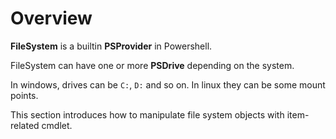 # Overview

**FileSystem** is a builtin **PSProvider** in Powershell.

FileSystem can have one or more **PSDrive** depending on the system.

In windows, drives can be `C:`, `D:` and so on. In linux they can be some mount points.

This section introduces how to manipulate file system objects with item-related cmdlet.
